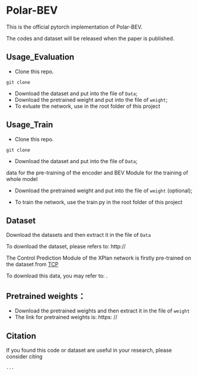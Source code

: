 # Polar-BEV
This is the official pytorch implementation of Polar-BEV.

The codes and dataset will be released when the paper is published.

## Usage_Evaluation
* Clone this repo.
```
git clone 
```

* Download the dataset and put into the file of `Data`;
* Download the pretrained weight and put into the file of `weight`;
* To evluate the network, use in the root folder of this project


## Usage_Train
* Clone this repo.
```
git clone 
```

* Download the dataset and put into the file of `Data`;

data for the pre-training of the encoder and BEV Module
for the training of whole model

* Download the pretrained weight and put into the file of `weight` (optional);

* To train the network, use the train.py in the root folder of this project

## Dataset
Download the datasets and then extract it in the file of `Data`

To download the dataset, please refers to: http://

The Control Prediction Module of the XPlan network is firstly pre-trained on the dataset from [TCP](https://github.com/OpenDriveLab/TCP)

To download this data, you may refer to: .

## Pretrained weights：
* Download the pretrained weights and then extract it in the file of `weight`
* The link for pretrained weights is: https: //


## Citation
If you found this code or dataset are useful in your research, please consider citing
```
...
```
